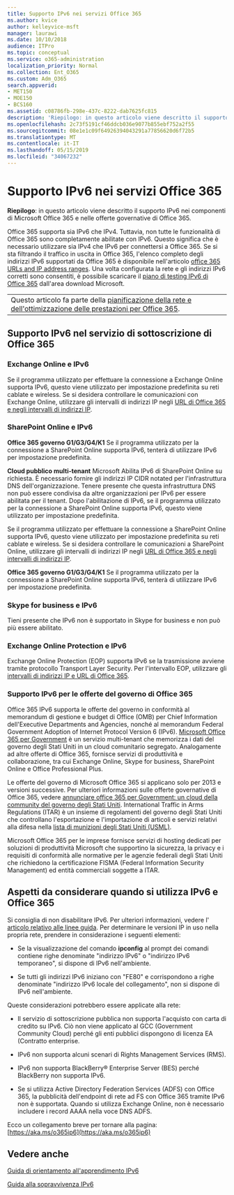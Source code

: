 ```yaml
---
title: Supporto IPv6 nei servizi Office 365
ms.author: kvice
author: kelleyvice-msft
manager: laurawi
ms.date: 10/10/2018
audience: ITPro
ms.topic: conceptual
ms.service: o365-administration
localization_priority: Normal
ms.collection: Ent_O365
ms.custom: Adm_O365
search.appverid:
- MET150
- MOE150
- BCS160
ms.assetid: c08786fb-298e-437c-8222-dab7625fc815
description: 'Riepilogo: in questo articolo viene descritto il supporto IPv6 nei componenti di Microsoft Office 365 e nelle offerte governative di Office 365.'
ms.openlocfilehash: 2c73f5191cf46ddcb036e9077b855ebf752a2f55
ms.sourcegitcommit: 08e1e1c09f64926394043291a77856620d6f72b5
ms.translationtype: MT
ms.contentlocale: it-IT
ms.lasthandoff: 05/15/2019
ms.locfileid: "34067232"
---
```

# <a name="ipv6-support-in-office-365-services"></a>Supporto IPv6 nei servizi Office 365

 **Riepilogo**: in questo articolo viene descritto il supporto IPv6 nei componenti di Microsoft Office 365 e nelle offerte governative di Office 365.
  
Office 365 supporta sia IPv6 che IPv4. Tuttavia, non tutte le funzionalità di Office 365 sono completamente abilitate con IPv6. Questo significa che è necessario utilizzare sia IPv4 che IPv6 per connettersi a Office 365. Se si sta filtrando il traffico in uscita in Office 365, l'elenco completo degli indirizzi IPv6 supportati da Office 365 è disponibile nell'articolo [office 365 URLs and IP address ranges](urls-and-ip-address-ranges.md). Una volta configurata la rete e gli indirizzi IPv6 corretti sono consentiti, è possibile scaricare il [piano di testing IPv6 di Office 365](https://go.microsoft.com/fwlink/?LinkId=293447) dall'area download Microsoft.
  
||
|:-----|
| Questo articolo fa parte della [pianificazione della rete e dell'ottimizzazione delle prestazioni per Office 365](https://aka.ms/tune).|

## <a name="ipv6-support-in-office-365-subscription-service"></a>Supporto IPv6 nel servizio di sottoscrizione di Office 365

### <a name="exchange-online-and-ipv6"></a>Exchange Online e IPv6

Se il programma utilizzato per effettuare la connessione a Exchange Online supporta IPv6, questo viene utilizzato per impostazione predefinita su reti cablate e wireless. Se si desidera controllare le comunicazioni con Exchange Online, utilizzare gli intervalli di indirizzi IP negli [URL di Office 365 e negli intervalli di indirizzi IP](urls-and-ip-address-ranges.md).
  
### <a name="sharepoint-online-and-ipv6"></a>SharePoint Online e IPv6

 **Office 365 governo G1/G3/G4/K1** Se il programma utilizzato per la connessione a SharePoint Online supporta IPv6, tenterà di utilizzare IPv6 per impostazione predefinita.
  
 **Cloud pubblico multi-tenant** Microsoft Abilita IPv6 di SharePoint Online su richiesta. È necessario fornire gli indirizzi IP CIDR notated per l'infrastruttura DNS dell'organizzazione. Tenere presente che questa infrastruttura DNS non può essere condivisa da altre organizzazioni per IPv6 per essere abilitata per il tenant. Dopo l'abilitazione di IPv6, se il programma utilizzato per la connessione a SharePoint Online supporta IPv6, questo viene utilizzato per impostazione predefinita.
  
Se il programma utilizzato per effettuare la connessione a SharePoint Online supporta IPv6, questo viene utilizzato per impostazione predefinita su reti cablate e wireless. Se si desidera controllare le comunicazioni a SharePoint Online, utilizzare gli intervalli di indirizzi IP negli [URL di Office 365 e negli intervalli di indirizzi IP](urls-and-ip-address-ranges.md).
  
 **Office 365 governo G1/G3/G4/K1** Se il programma utilizzato per la connessione a SharePoint Online supporta IPv6, tenterà di utilizzare IPv6 per impostazione predefinita.
  
### <a name="skype-for-business-and-ipv6"></a>Skype for business e IPv6

Tieni presente che IPv6 non è supportato in Skype for business e non può più essere abilitato.
  
### <a name="exchange-online-protection-and-ipv6"></a>Exchange Online Protection e IPv6

Exchange Online Protection (EOP) supporta IPv6 se la trasmissione avviene tramite protocollo Transport Layer Security. Per l'intervallo EOP, utilizzare gli [intervalli di indirizzi IP e URL di Office 365](urls-and-ip-address-ranges.md).
  
### <a name="ipv6-support-for-office-365-government-offerings"></a>Supporto IPv6 per le offerte del governo di Office 365

Office 365 IPv6 supporta le offerte del governo in conformità al memorandum di gestione e budget di Office (OMB) per Chief Information dell'Executive Departments and Agencies, nonché al memorandum Federal Government Adoption of Internet Protocol Version 6 (IPv6). [Microsoft Office 365 per Government](https://go.microsoft.com/fwlink/p/?LinkId=325414) è un servizio multi-tenant che memorizza i dati del governo degli Stati Uniti in un cloud comunitario segregato. Analogamente ad altre offerte di Office 365, fornisce servizi di produttività e collaborazione, tra cui Exchange Online, Skype for business, SharePoint Online e Office Professional Plus. 

Le offerte del governo di Microsoft Office 365 si applicano solo per 2013 e versioni successive. Per ulteriori informazioni sulle offerte governative di Office 365, vedere [annunciare office 365 per Government: un cloud della community del governo degli Stati Uniti](https://go.microsoft.com/fwlink/p/?LinkId=325414). International Traffic in Arms Regulations (ITAR) è un insieme di regolamenti del governo degli Stati Uniti che controllano l'esportazione e l'importazione di articoli e servizi relativi alla difesa nella [lista di munizioni degli Stati Uniti (USML)](https://go.microsoft.com/fwlink/p/?LinkId=325415). 

Microsoft Office 365 per le imprese fornisce servizi di hosting dedicati per soluzioni di produttività Microsoft che supportino la sicurezza, la privacy e i requisiti di conformità alle normative per le agenzie federali degli Stati Uniti che richiedono la certificazione FISMA (Federal Information Security Management) ed entità commerciali soggette a ITAR.
  
## <a name="things-to-consider-when-using-ipv6-and-office-365"></a>Aspetti da considerare quando si utilizza IPv6 e Office 365

Si consiglia di non disabilitare IPv6. Per ulteriori informazioni, vedere l' [articolo relativo alle linee guida](https://support.microsoft.com/help/929852/guidance-for-configuring-ipv6-in-windows-for-advanced-users). Per determinare le versioni IP in uso nella propria rete, prendere in considerazione i seguenti elementi:
  
- Se la visualizzazione del comando **ipconfig** al prompt dei comandi contiene righe denominate "indirizzo IPv6" o "indirizzo IPv6 temporaneo", si dispone di IPv6 nell'ambiente.

- Se tutti gli indirizzi IPv6 iniziano con "FE80" e corrispondono a righe denominate "indirizzo IPv6 locale del collegamento", non si dispone di IPv6 nell'ambiente.

Queste considerazioni potrebbero essere applicate alla rete:
  
- Il servizio di sottoscrizione pubblica non supporta l'acquisto con carta di credito su IPv6. Ciò non viene applicato al GCC (Government Community Cloud) perché gli enti pubblici dispongono di licenza EA (Contratto enterprise.

- IPv6 non supporta alcuni scenari di Rights Management Services (RMS).

- IPv6 non supporta BlackBerry® Enterprise Server (BES) perché BlackBerry non supporta IPv6.

- Se si utilizza Active Directory Federation Services (ADFS) con Office 365, la pubblicità dell'endpoint di rete ad FS con Office 365 tramite IPv6 non è supportata. Quando si utilizza Exchange Online, non è necessario includere i record AAAA nella voce DNS ADFS. 

Ecco un collegamento breve per tornare alla pagina: [https://aka.ms/o365ip6](https://aka.ms/o365ip6)
  
## <a name="see-also"></a>Vedere anche

[Guida di orientamento all'apprendimento IPv6](https://docs.microsoft.com/previous-versions/windows/it-pro/windows-server-2008-R2-and-2008/gg250710(v%3dws.10))
  
[Guida alla sopravvivenza IPv6](https://social.technet.microsoft.com/wiki/contents/articles/1728.ipv6-survival-guide.aspx)
